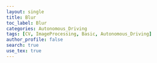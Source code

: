 ```yaml
---
layout: single
title: Blur
toc_label: Blur
categories: Autonomous_Driving
tags: [CV, ImageProcessing, Basic, Autonomous_Driving]
author_profile: false
search: true
use_tex: true
---
```


